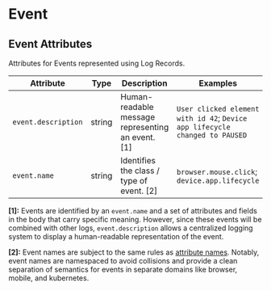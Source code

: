 <!--- Hugo front matter used to generate the website version of this page:
--->

<!-- NOTE: THIS FILE IS AUTOGENERATED. DO NOT EDIT BY HAND. -->
<!-- see templates/registry/markdown/attribute_namespace.md.j2 -->

# Event

## Event Attributes

Attributes for Events represented using Log Records.

| Attribute           | Type   | Description                                       | Examples                                                                    | Stability                                                        |
| ------------------- | ------ | ------------------------------------------------- | --------------------------------------------------------------------------- | ---------------------------------------------------------------- |
| `event.description` | string | Human-readable message representing an event. [1] | `User clicked element with id 42`; `Device app lifecycle changed to PAUSED` | ![Experimental](https://img.shields.io/badge/-experimental-blue) |
| `event.name`        | string | Identifies the class / type of event. [2]         | `browser.mouse.click`; `device.app.lifecycle`                               | ![Experimental](https://img.shields.io/badge/-experimental-blue) |

**[1]:** Events are identified by an `event.name` and a set of attributes and fields in the body that carry specific meaning. However, since these events will be combined with other logs, `event.description` allows a centralized logging system to display a human-readable representation of the event.

**[2]:** Event names are subject to the same rules as [attribute names](/docs/general/attribute-naming.md). Notably, event names are namespaced to avoid collisions and provide a clean separation of semantics for events in separate domains like browser, mobile, and kubernetes.
